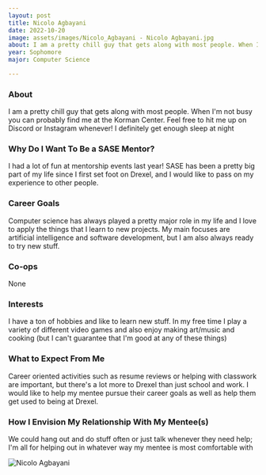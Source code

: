 ```yaml
---
layout: post
title: Nicolo Agbayani 
date: 2022-10-20
image: assets/images/Nicolo_Agbayani - Nicolo Agbayani.jpg
about: I am a pretty chill guy that gets along with most people. When I'm not busy you can probably find me at the Korman Center. Feel free to hit me up on Discord or Instagram whenever! I definitely get enough sleep at night
year: Sophomore
major: Computer Science

---
```


### About

I am a pretty chill guy that gets along with most people. When I'm not busy you can probably find me at the Korman Center. Feel free to hit me up on Discord or Instagram whenever! I definitely get enough sleep at night

### Why Do I Want To Be a SASE Mentor?

I had a lot of fun at mentorship events last year! SASE has been a pretty big part of my life since I first set foot on Drexel, and I would like to pass on my experience to other people.

### Career Goals

Computer science has always played a pretty major role in my life and I love to apply the things that I learn to new projects. My main focuses are artificial intelligence and software development, but I am also always ready to try new stuff.

### Co-ops

None

### Interests

 I have a ton of hobbies and like to learn new stuff. In my free time I play a variety of different video games and also enjoy making art/music and cooking (but I can't guarantee that I'm good at any of these things)

### What to Expect From Me

Career oriented activities such as resume reviews or helping with classwork are important, but there's a lot more to Drexel than just school and work. I would like to help my mentee pursue their career goals as well as help them get used to being at Drexel.

### How I Envision My Relationship With My Mentee(s) 

We could hang out and do stuff often or just talk whenever they need help; I'm all for helping out in whatever way my mentee is most comfortable with

<div class="text-center my-5">
    <img src="https://sase-drexel.github.io/mentorship-2022/assets/images/Nicolo_Agbayani - Nicolo Agbayani.jpg" alt="Nicolo Agbayani" class="rounded post-img" />
</div>
